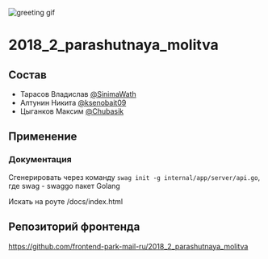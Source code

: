 ![greeting gif](https://user-images.githubusercontent.com/13205087/46263763-f9c49900-c51b-11e8-8051-cad563ab8789.gif)
# 2018_2_parashutnaya_molitva

## Состав


- Тарасов Владислав [@SinimaWath](https://github.com/SinimaWath)
- Алтунин Никита [@ksenobait09](https://github.com/ksenobait09)
- Цыганков Максим [@Chubasik](https://github.com/Chubasik)

## Применение
### Документация
Сгенерировать через команду `swag init -g internal/app/server/api.go`, где swag - swaggo пакет Golang

Искать на роуте  /docs/index.html



## Репозиторий фронтенда

https://github.com/frontend-park-mail-ru/2018_2_parashutnaya_molitva
